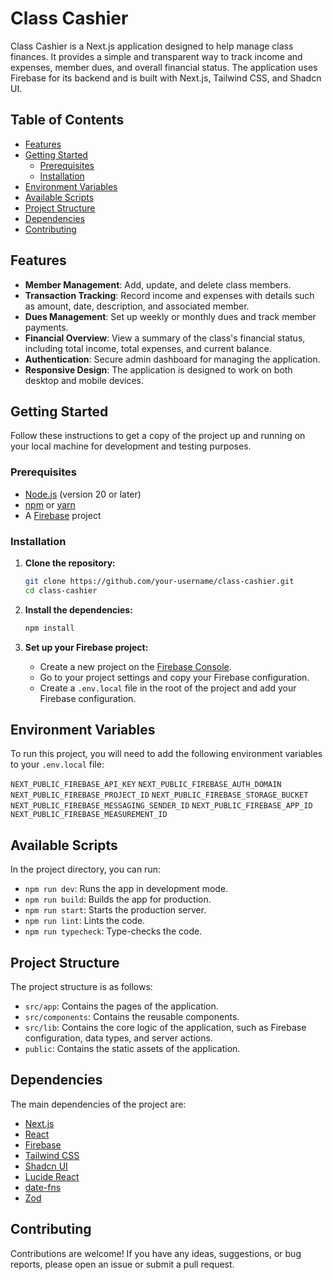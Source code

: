 # Class Cashier

Class Cashier is a Next.js application designed to help manage class finances. It provides a simple and transparent way to track income and expenses, member dues, and overall financial status. The application uses Firebase for its backend and is built with Next.js, Tailwind CSS, and Shadcn UI.

## Table of Contents

- [Features](#features)
- [Getting Started](#getting-started)
  - [Prerequisites](#prerequisites)
  - [Installation](#installation)
- [Environment Variables](#environment-variables)
- [Available Scripts](#available-scripts)
- [Project Structure](#project-structure)
- [Dependencies](#dependencies)
- [Contributing](#contributing)

## Features

- **Member Management**: Add, update, and delete class members.
- **Transaction Tracking**: Record income and expenses with details such as amount, date, description, and associated member.
- **Dues Management**: Set up weekly or monthly dues and track member payments.
- **Financial Overview**: View a summary of the class's financial status, including total income, total expenses, and current balance.
- **Authentication**: Secure admin dashboard for managing the application.
- **Responsive Design**: The application is designed to work on both desktop and mobile devices.

## Getting Started

Follow these instructions to get a copy of the project up and running on your local machine for development and testing purposes.

### Prerequisites

- [Node.js](https://nodejs.org/) (version 20 or later)
- [npm](https://www.npmjs.com/) or [yarn](https://yarnpkg.com/)
- A [Firebase](https://firebase.google.com/) project

### Installation

1. **Clone the repository:**

   ```bash
   git clone https://github.com/your-username/class-cashier.git
   cd class-cashier
   ```

2. **Install the dependencies:**

   ```bash
   npm install
   ```

3. **Set up your Firebase project:**

   - Create a new project on the [Firebase Console](https://console.firebase.google.com/).
   - Go to your project settings and copy your Firebase configuration.
   - Create a `.env.local` file in the root of the project and add your Firebase configuration.

## Environment Variables

To run this project, you will need to add the following environment variables to your `.env.local` file:

`NEXT_PUBLIC_FIREBASE_API_KEY`
`NEXT_PUBLIC_FIREBASE_AUTH_DOMAIN`
`NEXT_PUBLIC_FIREBASE_PROJECT_ID`
`NEXT_PUBLIC_FIREBASE_STORAGE_BUCKET`
`NEXT_PUBLIC_FIREBASE_MESSAGING_SENDER_ID`
`NEXT_PUBLIC_FIREBASE_APP_ID`
`NEXT_PUBLIC_FIREBASE_MEASUREMENT_ID`

## Available Scripts

In the project directory, you can run:

- `npm run dev`: Runs the app in development mode.
- `npm run build`: Builds the app for production.
- `npm run start`: Starts the production server.
- `npm run lint`: Lints the code.
- `npm run typecheck`: Type-checks the code.

## Project Structure

The project structure is as follows:

- `src/app`: Contains the pages of the application.
- `src/components`: Contains the reusable components.
- `src/lib`: Contains the core logic of the application, such as Firebase configuration, data types, and server actions.
- `public`: Contains the static assets of the application.

## Dependencies

The main dependencies of the project are:

- [Next.js](https://nextjs.org/)
- [React](https://reactjs.org/)
- [Firebase](https://firebase.google.com/)
- [Tailwind CSS](https://tailwindcss.com/)
- [Shadcn UI](https://ui.shadcn.com/)
- [Lucide React](https://lucide.dev/)
- [date-fns](https://date-fns.org/)
- [Zod](https://zod.dev/)

## Contributing

Contributions are welcome! If you have any ideas, suggestions, or bug reports, please open an issue or submit a pull request.
